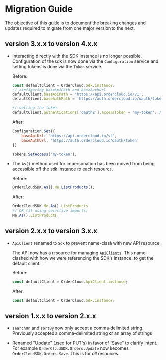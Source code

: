 # Migration Guide

The objective of this guide is to document the breaking changes and updates required to migrate from one major version to the next.

## version 3.x.x to version 4.x.x

* Interacting directly with the SDK instance is no longer possible. Configuration of the sdk is now done via the `Configuration` service and setting tokens is done via the `Token` service.

    Before:

    ```javascript
    const defaultClient = OrderCloud.Sdk.instance;
    // configuring baseApiPath and baseAuthUrl
    defaultClient.baseApiPath = 'https://api.ordercloud.io/v1';
    defaultClient.baseAuthPath = 'https://auth.ordercloud.io/oauth/token';

    // setting the token
    defaultClient.authentications['oauth2'].accessToken = 'my-token'; // setting token
    ```

    After:

    ```javascript
    Configuration.Set({
        baseApiUrl: 'https://api.ordercloud.io/v1',
        baseAuthUrl: 'https://auth.ordercloud.io/oauth/token'
    })

    Tokens.SetAccess('my-token');
    ```

* The `As()` method used for impersonation has been moved from being accessible off the sdk instance *to* each resource.

    Before:

    ```javascript
    OrderCloudSDK.As().Me.ListProducts();
    ```

    After:

    ```javascript
    OrderCloudSDK.Me.As().ListProducts
    // OR (if using selective imports)
    Me.As().ListProducts
    ```

## version 2.x.x to version 3.x.x

* `ApiClient` renamed to `Sdk` to prevent name-clash with new API resource.

    The API now has a resource for managing [`ApiClients`](https://developer.ordercloud.io/documentation/api-reference/Seller/MessageSenders/SaveCCListenerAssignment). This name-clashed with how we were referencing the SDK's instance. to get the default client.

    Before:

    ```javascript
    const defaultClient = OrderCloud.ApiClient.instance;
    ```

    After:

    ```javascript
    const defaultClient = OrderCloud.Sdk.instance;
    ```

## version 1.x.x to version 2.x.x

* `searchOn` and `sortBy` now only accept a comma-delimited string. Previously accepted a comma-delimited string **or** an array of strings

* Renamed "Update" (used for PUT's) in favor of "Save" to clarify intent. For example `OrderCloudSDK.Orders.Update` now becomes `OrderCloudSDK.Orders.Save`. This is for *all* resources.
